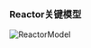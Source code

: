 ### Reactor关键模型

![ReactorModel](https://gitee.com/lalalilia/NetWordCode/raw/master/untitled1/images/ReactorModel.jpg)

